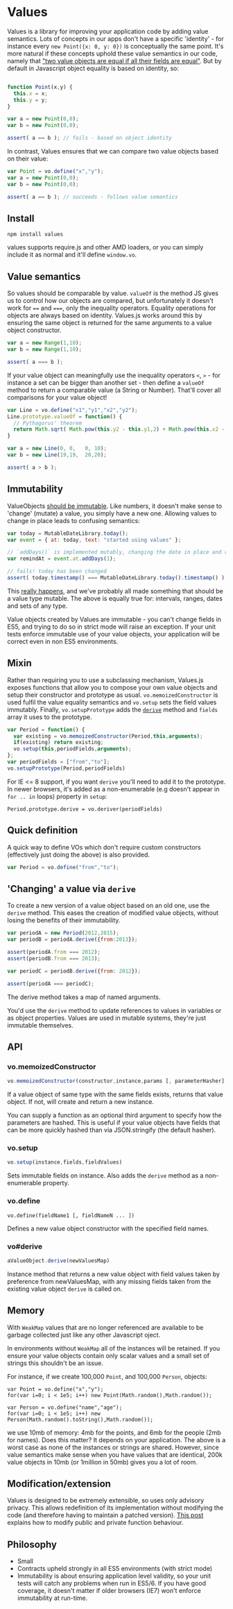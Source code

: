 # Values

Values is a library for improving your application code by adding value semantics. Lots of concepts in our apps don't have a specific 'identity' - for instance every `new Point({x: 0, y: 0})` is conceptually the same point. It's more natural if these concepts uphold these value semantics in our code, namely that ["two value objects are equal if all their fields are equal"](http://martinfowler.com/bliki/ValueObject.html). But by default in Javascript object equality is based on identity, so:

```javascript

function Point(x,y) {
  this.x = x;
  this.y = y;
}

var a = new Point(0,0);
var b = new Point(0,0);

assert( a == b ); // fails - based on object identity
```

In contrast, Values ensures that we can compare two value objects based on their value:

```javascript
var Point = vo.define("x","y");
var a = new Point(0,0);
var b = new Point(0,0);

assert( a == b ); // succeeds - follows value semantics
```

## Install

`npm install values`

values supports require.js and other AMD loaders, or you can simply include it as normal and it'll define `window.vo`.

## Value semantics

So values should be comparable by value. `valueOf` is the method JS gives us to control how our objects are compared, but unfortunately it doesn't work for `==` and `===`, only the inequality operators. Equality operations for objects are always based on identity. Values.js works around this by ensuring the same object is returned for the same arguments to a value object constructor.

```javascript
var a = new Range(1,10);
var b = new Range(1,10);

assert( a === b );
```

If your value object can meaningfully use the inequality operators `<`, `>` - for instance a set can be bigger than another set - then define a `valueOf` method to return a comparable value (a String or Number). That'll cover all comparisons for your value object!


```javascript
var Line = vo.define("x1","y1","x2","y2");
Line.prototype.valueOf = function() {
  // Pythagorus' theorem
  return Math.sqrt( Math.pow(this.y2 - this.y1,2) + Math.pow(this.x2 - this.x1,2) );
}

var a = new Line(0, 0,   0, 10);
var b = new Line(19,19,  20,20);

assert( a > b );
```

## Immutability

ValueObjects [should be immutable](http://c2.com/cgi/wiki?ValueObjectsShouldBeImmutable). Like numbers, it doesn't make sense to 'change' (mutate) a value, you simply have a new one. Allowing values to change in place leads to confusing semantics:

```javascript
var today = MutableDateLibrary.today();
var event = { at: today, text: "started using values" };

// `addDays()` is implemented mutably, changing the date in place and returning it
var remindAt = event.at.addDays(1);

// fails! today has been changed
assert( today.timestamp() === MutableDateLibrary.today().timestamp() );
```

This [really happens](http://arshaw.com/xdate/#Adding), and we've probably all made something that should be a value type mutable. The above is equally true for: intervals, ranges, dates and sets of any type.

Value objects created by Values are immutable - you can't change fields in ES5, and trying to do so in strict mode will raise an exception. If your unit tests enforce immutable use of your value objects, your application will be correct even in non ES5 environments.

## Mixin

Rather than requiring you to use a subclassing mechanism, Values.js exposes functions that allow you to compose your own value objects and setup their constructor and prototype as usual. `vo.memoizedConstructor` is used fulfil the value equality semantics and `vo.setup` sets the field values immutably. Finally, `vo.setupPrototype` adds the [`derive`](#voderive) method and `fields` array it uses to the prototype.

```javascript
var Period = function() {
  var existing = vo.memoizedConstructor(Period,this,arguments);
  if(existing) return existing;
  vo.setup(this,periodFields,arguments);
};
var periodFields = ["from","to"];
vo.setupPrototype(Period,periodFields)
```

For IE <= 8 support, if you want `derive` you'll need to add it to the prototype. In newer browsers, it's added as a non-enumerable (e.g doesn't appear in `for .. in` loops) property in `setup`:

```
Period.prototype.derive = vo.deriver(periodFields)
```

## Quick definition

A quick way to define VOs which don't require custom constructors (effectively just doing the above) is also provided.

```javascript
var Period = vo.define("from","to");
```


## 'Changing' a value via `derive`

<a id="derive"></a>

To create a new version of a value object based on an old one, use the `derive` method. This eases the creation of modified value objects, without losing the benefits of their immutability.

```javascript
var periodA = new Period(2012,2015);
var periodB = periodA.derive({from:2013});

assert(periodA.from === 2012);
assert(periodB.from === 2013);

var periodC = periodB.derive({from: 2012});

assert(periodA === periodC);
```

The derive method takes a map of named arguments.

You'd use the `derive` method to update references to values in variables or as object properties. Values are used in mutable systems, they're just immutable themselves.

## API

### vo.memoizedConstructor

```javascript
vo.memoizedConstructor(constructor,instance,params [, parameterHasher] )
```

If a value object of same type with the same fields exists, returns that value object. If not, will create and return a new instance. 

You can supply a function as an optional third argument to specify how the parameters are hashed. This is useful if your value objects have fields that can be more quickly hashed than via JSON.stringify (the default hasher).

### vo.setup

```javascript
vo.setup(instance,fields,fieldValues)
```

Sets immutable fields on instance. Also adds the `derive` method as a non-enumerable property.

### vo.define

```
vo.define(fieldName1 [, fieldNameN ... ])
```

Defines a new value object constructor with the specified field names.

### vo#derive

```javascript
aValueObject.derive(newValuesMap)
```

Instance method that returns a new value object with field values taken by preference from newValuesMap, with any missing fields taken from the existing value object `derive` is called on.

## Memory

With `WeakMap` values that are no longer referenced are available to be garbage collected just like any other Javascript oject.

In environments without `WeakMap` all of the instances will be retained. If you ensure your value objects contain only scalar values and a small set of strings this shouldn't be an issue.

For instance, if we create 100,000 `Point`, and 100,000 `Person`, objects:

```
var Point = vo.define("x","y");
for(var i=0; i < 1e5; i++) new Point(Math.random(),Math.random());

var Person = vo.define("name","age");
for(var i=0; i < 1e5; i++) new Person(Math.random().toString(),Math.random());
```

we use 10mb of memory: 4mb for the points, and 6mb for the people (2mb for names). Does this matter? It depends on your application. The above is a worst case as none of the instances or strings are shared. However, since value semantics make sense when you have values that are identical, 200k value objects in 10mb (or 1million in 50mb) gives you a lot of room.

## Modification/extension

Values is designed to be extremely extensible, so uses only advisory privacy. This allows redefinition of its implementation without modifying the code (and therefore having to maintain a patched version). [This post](http://sidekicksrc.com/post/productive-advisory-privacy/) explains how to modify public and private function behaviour.


## Philosophy

- Small
- Contracts upheld strongly in all ES5 environments (with strict mode)
- Immutability is about ensuring application level validity, so your unit tests will catch any problems when run in ES5/6. If you have good coverage, it doesn't matter if older browsers (IE7) won't enforce immutability at run-time.
